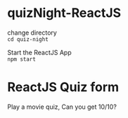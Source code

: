 # quizNight-ReactJS

change directory </br>
`cd quiz-night`

Start the ReactJS App </br>
`npm start`


<h1>ReactJS Quiz form</h1>
<div>
 <p>
  Play a movie quiz,
  Can you get 10/10?
 </p>
</div>
